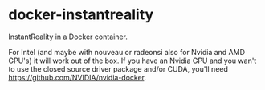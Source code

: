 # docker-instantreality
InstantReality in a Docker container.

For Intel (and maybe with nouveau or radeonsi also for Nvidia and AMD GPU's) it will work out of the box. If you have an Nvidia GPU and you wan't to use the closed source driver package and/or CUDA, you'll need https://github.com/NVIDIA/nvidia-docker.
